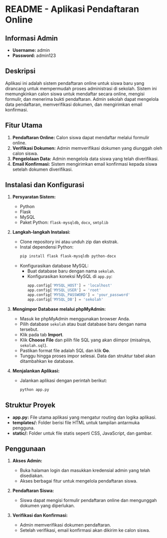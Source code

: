 # README - Aplikasi Pendaftaran Online

## Informasi Admin
- **Username:** admin
- **Password:** admin123

## Deskripsi
Aplikasi ini adalah sistem pendaftaran online untuk siswa baru yang dirancang untuk mempermudah proses administrasi di sekolah. Sistem ini memungkinkan calon siswa untuk mendaftar secara online, mengisi formulir, dan menerima bukti pendaftaran. Admin sekolah dapat mengelola data pendaftaran, memverifikasi dokumen, dan mengirimkan email konfirmasi.

## Fitur Utama
1. **Pendaftaran Online:** Calon siswa dapat mendaftar melalui formulir online.
2. **Verifikasi Dokumen:** Admin memverifikasi dokumen yang diunggah oleh calon siswa.
3. **Pengelolaan Data:** Admin mengelola data siswa yang telah diverifikasi.
4. **Email Konfirmasi:** Sistem mengirimkan email konfirmasi kepada siswa setelah dokumen diverifikasi.

## Instalasi dan Konfigurasi
1. **Persyaratan Sistem:**
   - Python
   - Flask
   - MySQL
   - Paket Python: `flask-mysqldb`, `docx`, `smtplib`

2. **Langkah-langkah Instalasi:**
   - Clone repository ini atau unduh zip dan ekstrak.
   - Instal dependensi Python:
     ```bash
     pip install flask flask-mysqldb python-docx
     ```
   - Konfigurasikan database MySQL:
     - Buat database baru dengan nama `sekolah`.
     - Konfigurasikan koneksi MySQL di `app.py`:
       ```python
       app.config['MYSQL_HOST'] = 'localhost'
       app.config['MYSQL_USER'] = 'root'
       app.config['MYSQL_PASSWORD'] = 'your_password'
       app.config['MYSQL_DB'] = 'sekolah'
       ```

3. **Mengimpor Database melalui phpMyAdmin:**
   - Masuk ke phpMyAdmin menggunakan browser Anda.
   - Pilih database `sekolah` atau buat database baru dengan nama tersebut.
   - Klik pada tab **Import**.
   - Klik **Choose File** dan pilih file SQL yang akan diimpor (misalnya, `sekolah.sql`).
   - Pastikan format file adalah SQL dan klik **Go**.
   - Tunggu hingga proses impor selesai. Data dan struktur tabel akan ditambahkan ke database.

4. **Menjalankan Aplikasi:**
   - Jalankan aplikasi dengan perintah berikut:
     ```bash
     python app.py
     ```

## Struktur Proyek
- **app.py:** File utama aplikasi yang mengatur routing dan logika aplikasi.
- **templates/:** Folder berisi file HTML untuk tampilan antarmuka pengguna.
- **static/:** Folder untuk file statis seperti CSS, JavaScript, dan gambar.

## Penggunaan
1. **Akses Admin:**
   - Buka halaman login dan masukkan kredensial admin yang telah disediakan.
   - Akses berbagai fitur untuk mengelola pendaftaran siswa.

2. **Pendaftaran Siswa:**
   - Siswa dapat mengisi formulir pendaftaran online dan mengunggah dokumen yang diperlukan.

3. **Verifikasi dan Konfirmasi:**
   - Admin memverifikasi dokumen pendaftaran.
   - Setelah verifikasi, email konfirmasi akan dikirim ke calon siswa.

